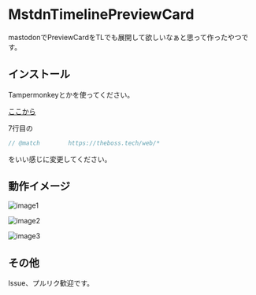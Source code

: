 # MstdnTimelinePreviewCard
mastodonでPreviewCardをTLでも展開して欲しいなぁと思って作ったやつです。

## インストール
Tampermonkeyとかを使ってください。

[ここから](https://github.com/theoria24/MstdnTimelinePreviewCard/raw/master/MstdnTLCard.user.js)

7行目の
```js
// @match        https://theboss.tech/web/*
```
をいい感じに変更してください。

## 動作イメージ
![image1](https://user-images.githubusercontent.com/17396689/37044977-38121c7c-21a8-11e8-9e86-7c2219cb772c.png)

![image2](https://user-images.githubusercontent.com/17396689/37045008-4efef8a6-21a8-11e8-835d-456400949b10.png)

![image3](https://user-images.githubusercontent.com/17396689/37045063-70f54d8e-21a8-11e8-8eb2-5344638b54c1.png)

## その他
Issue、プルリク歓迎です。
